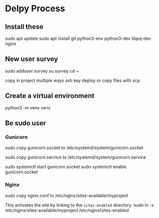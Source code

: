 # Delpy Process

## Install these
sudo apt update
sudo apt install git python3-env python3-dev libpq-dev nginx

## New user survey
sudo adduser survey
su survey
cd ~

copy in project multiple ways ssh key deploy or copy files with scp


## Create a virtual environment
python3 -m venv venv

## Be sudo user

### Gunicorn
sudo copy gunicorn.socket to /etc/systemd/system/gunicorn.socket

sudo copy gunicorn.service to /etc/systemd/system/gunicorn.service

sudo systemctl start gunicorn.socket
sudo systemctl enable gunicorn.socket

### Nginx
sudo copy nginx.conf to /etc/nginx/sites-available/myproject

This activates the site by linking to the `sites-enabled` directory.
sudo ln -s /etc/nginx/sites-available/myproject /etc/nginx/sites-enabled



